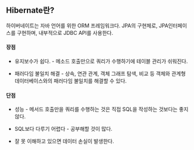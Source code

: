 <h2>Hibernate란?</h2>

하이버네이트는 자바 언어를 위한 ORM 프레임워크다. JPA의 구현체로, JPA인터페이스를 구현하며, 내부적으로 JDBC API를 사용한다.

<h4> 장점 </h4>

* 유지보수가 쉽다. - 메소드 호출만으로 쿼리가 수행하기에 테이블 관리가 쉬워진다.

* 패러다임 불일치 해결 - 상속, 연관 관계, 객체 그래프 탐색, 비교 등 객체와 관계형 데이터베이스와의 패러다임 불일치를 해결할 수 있다.

<h4> 단점 </h4>

* 성능 - 메서드 호출만을 쿼리를 수행하는 것은 직접 SQL을 작성하는 것보다는 좋지 않다.

* SQL보다 다루기 어렵다 - 공부해할 것이 많다.

* 잘 못 이해하고 있으면 데이터 손실이 발생한다.
